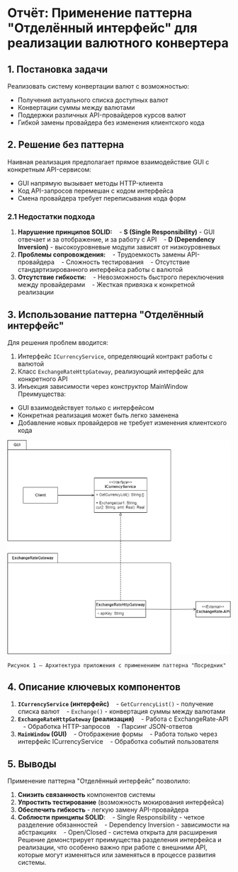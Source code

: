 # Отчёт: Применение паттерна "Отделённый интерфейс" для реализации валютного конвертера
## 1. Постановка задачи
Реализовать систему конвертации валют с возможностью:
- Получения актуального списка доступных валют
- Конвертации суммы между валютами
- Поддержки различных API-провайдеров курсов валют
- Гибкой замены провайдера без изменения клиентского кода
## 2. Решение без паттерна
Наивная реализация предполагает прямое взаимодействие GUI с конкретным API-сервисом:
- GUI напрямую вызывает методы HTTP-клиента
- Код API-запросов перемешан с кодом интерфейса
- Смена провайдера требует переписывания кода форм
### 2.1 Недостатки подхода
1. **Нарушение принципов SOLID:**
   - **S (Single Responsibility)** - GUI отвечает и за отображение, и за работу с API
   - **D (Dependency Inversion)** - высокоуровневые модули зависят от низкоуровневых
1. **Проблемы сопровождения:**
   - Трудоемкость замены API-провайдера
   - Сложность тестирования
   - Отсутствие стандартизированного интерфейса работы с валютой
1. **Отсутствие гибкости:**
   - Невозможность быстрого переключения между провайдерами
   - Жесткая привязка к конкретной реализации
## 3. Использование паттерна "Отделённый интерфейс"
Для решения проблем вводится:
1. Интерфейс `ICurrencyService`, определяющий контракт работы с валютой
2. Класс `ExchangeRateHttpGateway`, реализующий интерфейс для конкретного API
3. Инъекция зависимости через конструктор MainWindow
Преимущества:
- GUI взаимодействует только с интерфейсом
- Конкретная реализация может быть легко заменена
- Добавление новых провайдеров не требует изменения клиентского кода

![Диаграмма пакетов](Lab_4.drawio.png)
```
Рисунок 1 – Архитектура приложения с применением паттерна "Посредник"
```
## 4. Описание ключевых компонентов
1. **`ICurrencyService` (интерфейс)**
   - `GetCurrencyList()` - получение списка валют
   - `Exchange()` - конвертация суммы между валютами
1. **`ExchangeRateHttpGateway` (реализация)**
   - Работа с ExchangeRate-API
   - Обработка HTTP-запросов
   - Парсинг JSON-ответов
1. **`MainWindow` (GUI)**
   - Отображение формы
   - Работа только через интерфейс ICurrencyService
   - Обработка событий пользователя
## 5. Выводы
Применение паттерна "Отделённый интерфейс" позволило:
1. **Снизить связанность** компонентов системы
2. **Упростить тестирование** (возможность мокирования интерфейса)
3. **Обеспечить гибкость** - легкую замену API-провайдера
4. **Соблюсти принципы SOLID**:
   - Single Responsibility - четкое разделение обязанностей
   - Dependency Inversion - зависимости на абстракциях
   - Open/Closed - система открыта для расширения
Решение демонстрирует преимущества разделения интерфейса и реализации, что особенно важно при работе с внешними API, которые могут изменяться или заменяться в процессе развития системы.